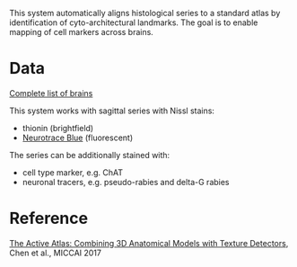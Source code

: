 This system automatically aligns histological series to a standard atlas by identification of cyto-architectural landmarks. The goal is to enable mapping of cell markers across brains.

Data
=========

[Complete list of brains](https://docs.google.com/spreadsheets/d/1QHW_hoMVMcKMEqqkzFnrppu8XT92BPdIagpSqQMAJHA/edit?usp=sharing)

This system works with sagittal series with Nissl stains:
- thionin (brightfield) 
- [Neurotrace Blue](https://www.thermofisher.com/order/catalog/product/N21479) (fluorescent)

The series can be additionally stained with:
- cell type marker, e.g. ChAT
- neuronal tracers, e.g. pseudo-rabies and delta-G rabies


Reference
==========
[The Active Atlas: Combining 3D Anatomical Models with Texture Detectors](https://arxiv.org/abs/1702.08606), Chen et al., MICCAI 2017
